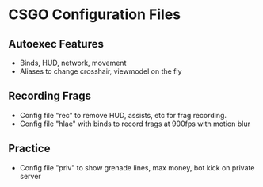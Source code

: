 # CSGO Configuration Files

## Autoexec Features

* Binds, HUD, network, movement
* Aliases to change crosshair, viewmodel on the fly

## Recording Frags

* Config file "rec" to remove HUD, assists, etc for frag recording.
* Config file "hlae" with binds to record frags at 900fps with motion blur

## Practice
*  Config file "priv" to show grenade lines, max money, bot kick on private server
